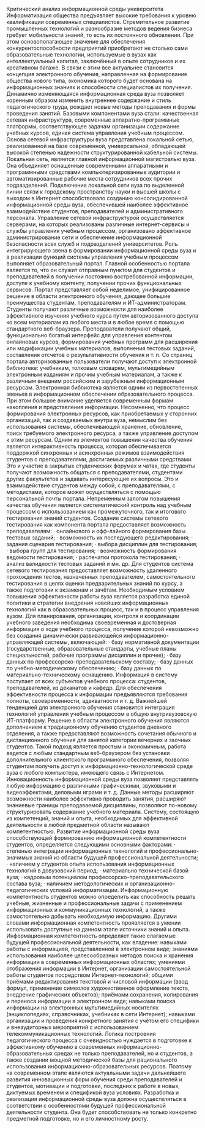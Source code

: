 Критический анализ информационной среды университета
Информатизация  общества  предъявляет  высокие  требования  к  уровню  квалификации  современных  специалистов.  Стремительное  развитие  промышленных  технологий  и  разнообразие  методов  ведения  бизнеса  требует  мобильности  знаний,  то  есть  их  постоянного  обновления.  При  этом  основополагающее  значение  для  обеспечения  конкурентоспособности  предприятий  приобретают  не  столько  сами  образовательные  технологии,  используемые  в  вузах  как  интеллектуальный  капитал,  заключённый  в  опыте  сотрудников  и  их  креативном  багаже.  В  связи  с  этим  все  актуальнее  становится  концепция  электронного  обучения,  направленная  на  формирование  общества  нового  типа,  экономика  которого  будет  основана  на  информационных  знаниях  и  способности  специалистов  их  получения.
Динамично  изменяющаяся  информационная  среда  вуза  позволяет  коренным  образом  изменить  внутреннее  содержание  и  стиль  педагогического  труда,  рождает  новые  методы  преподавания  и  формы  проведения  занятий.  Базовыми  компонентами  вуза  стали:  качественная  сетевая  инфраструктура,  современные  аппаратно-программные  платформы,  соответствующее  задачам  организации  содержание  учебных  курсов,  единая  система  управления  учебным  процессом. 
Основа  сетевой  инфраструктуры  вуза  представлена  локальной  сетью,  реализованной  на  базе  современной,  универсальной,  обладающей  высокой  степенью  надежности  структурированной  кабельной  системы.  Локальная  сеть,  является  главной  информационной  магистралью  вуза.  Она  объединяет  оснащенные  современными  аппаратными  и  программными  средствами  компьютеризированные  аудитории  и  автоматизированные  рабочие  места  сотрудников  всех  прочих  подразделений. 
Подключение  локальной  сети  вуза  по  выделенной  линии  связи  к  городскому  пространству  науки  и  высшей  школы  с  выходом  в  Интернет  способствовало  созданию  консолидированной  информационной  среды  вуза,  обеспечившей  наиболее  эффективное  взаимодействие  студентов,  преподавателей  и  административного  персонала. 
Управление  сетевой  инфраструктурой  осуществляется  серверами,  на  которых  реализованы  различные  интернет-сервисы  и  службы  управления  учебным  процессом,  организовано  эффективное  администрирование  сети  и  обеспечение  информационной  безопасности  всех  служб  и  подразделений  университетов. 
Роль  интегрирующего  звена  в  формировании  информационной  среды  вуза  и  в  реализации  функций  системы  управления  учебным  процессом  выполняет  образовательный  портал.  Главной  особенностью  портала  является  то,  что  он  служит  отправным  пунктом  для  студентов  и  преподавателей  в  получении  постоянно  востребованной  информации,  доступе  к  учебному  контенту,  получении  прочих  функциональных  сервисов. 
Портал  представляет  собой  неделимое,  унифицированное  решение  в  области  электронного  обучения,  дающее  большие  преимущества  студентам,  преподавателям  и  ИТ-администраторам.  Студенты  получают  различные  возможности  для  наиболее  эффективного  изучения  учебного  курса  путем  авторизованного  доступа  ко  всем  материалам  из  любого  места  и  в  любое  время  с  помощью  стандартного  веб-браузера.  Преподаватели  получают  общий,  функционально  богатый  интерфейс  для  управления  контентом  онлайновых  курсов,  формирования  учебных  программ  для  расширения  или  модификации  учебных  материалов,  выполнения  тестовых  заданий,  составления  отсчетов  о  результативности  обучения  и  т.  п.
Со  страниц  портала  авторизованные  пользователи  получают  доступ  к  электронной  библиотеке:  учебникам,  толковым  словарям,  мультимедийным  электронным  изданиям  и  прочим  учебным  материалам,  а  также  к  различным  внешним  российским  и  зарубежным  информационным  ресурсам.  Электронная  библиотека  является  одним  из  первостепенных  звеньев  в  информационном  обеспечении  образовательного  процесса.  При  этом  большое  внимание  уделяется  современным  формам  накопления  и  представления  информации.  Несомненно,  что  процесс  формирования  электронных  ресурсов,  как  приобретаемых  у  сторонних  организаций,  так  и  создаваемых  внутри  вуза,  немыслим  без  использования  системы,  обеспечивающей  хранение,  обновление,  поиск  требуемого  электронного  ресурса,  а  также  управление  доступом  к  этим  ресурсам. 
Одним  из  элементов  повышения  качества  обучения  является  интерактивность  процесса,  которая  обеспечивается  поддержкой  синхронных  и  асинхронных  режимов  взаимодействия  студентов  с  преподавателями,  достигаемых  различными  средствами.  Это  и  участие  в  закрытых  студенческих  форумах  и  чатах,  где  студенты  получают  возможность  общаться  с  преподавателями,  студентами  других  факультетов  и  задавать  интересующие  их  вопросы.  Это  и  взаимодействие  студентов  между  собой,  с  преподавателями,  с  методистами,  которое  может  осуществляться  с  помощью  персональной  почты  портала.
Непременным  залогом  повышения  качества  обучения  является  систематический  контроль  над  учебным  процессом  с  использованием  как  промежуточного,  так  и  итогового  тестирования  знаний  студентов.  Создание  системы  сетевого  тестирования  как  компонента  портала  предоставляет  возможность  преподавателям:
·     онлайнового  и  офф-лайного  формирования  базы  тестовых  заданий;
·     возможность  их  последующего  редактирования;
·     задания  сценария  тестирования;
·     выбора  дисциплин  для  тестирования;
·     выбора  групп  для  тестирования;
·     возможность  формирования  ведомости  тестирования;
·     распечатки  протокола  тестирования;
·     анализ  валидности  тестовых  заданий  и  мн.  др.
Для  студентов  система  сетевого  тестирования  предоставляет  возможность  удаленного  прохождения  тестов,  назначенных  преподавателем,  самостоятельного  тестирования  в  целях  оценки  предварительных  знаний  по  курсу,  а  также  подготовки  к  экзаменам  и  зачётам.
Необходимым  условием  повышения  эффективности  работы  вуза  является  разработка  единой  политики  и  стратегии  внедрения  новейших  информационных  технологий  как  в  образовательных  процесс,  так  и  в  процесс  управления  вузом.  Для  планирования,  организации,  контроля  и  координации  учебного  заведения  необходима  своевременная  и  достоверная  информация  о  ходе  учебного  процесса,  получение  которой  невозможно  без  создания  динамически  развивающейся  информационно-управляющей  системы,  включающей:
·     базу  нормативной  документации  (государственные,  образовательные  стандарты,  учебные  планы  специальностей,  рабочие  программы  дисциплин  и  прочее);
·     базу  данных  по  профессорско-преподавательскому  составу;
·     базу  данных  по  учебно-методическому  обеспечению;
·     базу  данных  по  материально-техническому  оснащению.
Информация  в  систему  поступает  от  всех  субъектов  учебного  процесса:  студентов,  преподавателей,  из  деканатов  и  кафедр.  Для  обеспечения  эффективности  процесса  к  информации  предъявляются  требования  полноты,  своевременности,  адекватности  и  т.  д.
Важнейшей  тенденцией  для  электронного  обучения  становится  интеграция  технологий  управления  учебным  процессом  в  общую  внутривузовскую  ИТ-платформу.
Решение  в  области  электронного  обучения  являются  дополнением  к  традиционному  обучению  студентов  дневного  отделения,  а  также  предоставляют  возможность  сочетания  обычного  и  дистанционного  обучения  для  занятой  категории  вечерних  и  заочных  студентов.  Такой  подход  является  простым  и  экономичным,  работа  ведется  с  любым  стандартным  веб-браузером  без  установки  дополнительного  клиентского  программного  обеспечения,  позволяя  студентам  получить  доступ  к  информационно-технологической  среде  вуза  с  любого  компьютера,  имеющего  связь  с  Интернетом.
Инновационность  информационной  среды  вуза  позволяет  представлять  любую  информацию  с  различными  графическими,  звуковыми  и  видеоэффектами,  деловыми  играми  и  т.  д.  Данные  методы  расширяют  возможности  наиболее  эффективно  проводить  занятия,  расширяют  знаниевые  границы  преподаваемой  дисциплины,  позволяют  по-новому  структурировать  содержание  учебного  материала.
Систему,  состоящую  из  компетенций,  знаний  и  опыта,  необходимых  для  эффективной  деятельности  в  любой  предметной  области  называют  компетентностью.  Развитие  информационной  среды  вуза  способствующей  формированию  информационной  компетентности  студентов,  определяется  следующими  основными  факторами:
·     степенью  интеграции  информационных  технологий  и  профессионально-значимых  знаний  из  области  будущей  профессиональной  деятельности;
·     наличием  у  студентов  опыта  использования  информационных  технологий  в  довузовский  период;
·     материально  технической  базой  вуза;
·     кадровым  потенциалом  профессорско-преподавательского  состава  вуза;
·     наличием  методологических  и  организационно-педагогических  условий  информатизации.
Информационную  компетентность  студентов  можно  определить  как  способность  решать  учебные,  жизненные  и  профессиональные  задачи  с  применением  информационных  и  коммуникационных  технологий,  а  также  самостоятельно  добывать  необходимую  информацию.  Другими  словами  информационная  компетентность  проявляется  в  умении  использовать  доступные  на  данном  этапе  источники  знаний  и  опыта. 
Информационная  компетентность  определяет  такие  слагаемые  будущей  профессиональной  деятельности,  как  владение:  навыками  работы  с  информацией,  представленной  в  электронном  виде;  знаниями  использования  наиболее  целесообразных  методов  поиска  и  хранения  информации  в  современных  информационных  областях;  умениями  отображения  информации  в  Интернет,  организации  самостоятельной  работы  студентов  посредством  Интернет-технологий;  общими  приёмами  редактирования  текстовой  и  числовой  информации  (ввод  формул,  применение  символов  художественное  оформление  текста,  внедрение  графических  объектов);  приёмами  сохранения,  копирования  и  переноса  информации  в  электронном  виде;  навыками  поиска  информации  на  электронных  мультимедийных  носителях  (энциклопедиях,  справочниках,  учебниках  в  сети  Интернет);  навыками  организации  и  проведения  конкретного  занятия  с  учётом  его  специфики  и  внеаудиторных  мероприятий  с  использованием  телекоммуникационных  технологий.
Логика  построения  педагогического  процесса  с  очевидностью  нуждается  в  подготовке  к  эффективному  обучению  в  современных  информационно-образовательных  средах  не  только  преподавателей,  но  и  студентов,  а  также  создании  мощной  методической  базы  для  рационального  использования  информационно-образовательных  ресурсов.  Поэтому  на  современном  этапе  являются  актуальными  задачи  дальнейшего  развития  инновационных  форм  обучения  среди  преподавателей  и  студентов,  мотивации  и  подготовки,  последних  к  работе  в  новых,  диктуемых  временем  и  спецификой  вуза  условиях.  Разработка  и  реализация  информационной  среды  вуза  должна  осуществляться  в  соответствии  с  особенностями  будущей  профессиональной  деятельности  студента.  Она  будет  способствовать  не  только  конкретно  предметной  подготовке,  но  и  его  личностному  росту.



